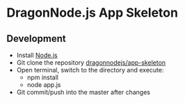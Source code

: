 # DragonNode.js App Skeleton

## Development
- Install [Node.js](http://nodejs.org/)
- Git clone the repository [dragonnodejs/app-skeleton](https://github.com/dragonnodejs/app-skeleton.git)
- Open terminal, switch to the directory and execute:
  - npm install
  - node app.js
- Git commit/push into the master after changes
